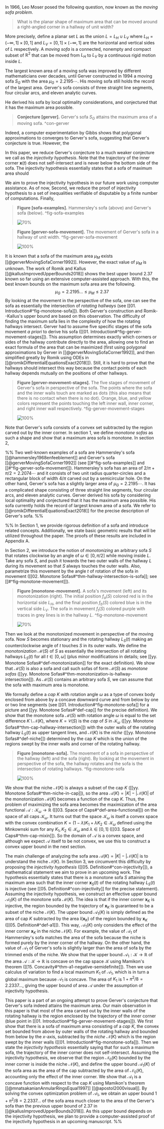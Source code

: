 In 1966, Leo Moser posed the following question, now known as the _moving sofa problem_.

> What is the planar shape of maximum area that can be moved around a right-angled corner in a hallway of unit width?

More precisely, define a planar set $L$ as the union $L = L_H \cup L_V$ where $L_H = (-\infty, 1] \times [0, 1]$ and $L_V = [0, 1] \times (-\infty, 1]$ are the horizontal and vertical sides of $L$ respectively. A _moving sofa_ is a connected, nonempty and compact subset of $\mathbb{R}^2$ that can be moved from $L_H$ to $L_V$ by a continuous rigid motion inside $L$.

The largest known area of a moving sofa was improved by different mathematicians over decades, until Gerver constructed in 1994 a moving sofa $S_G$ with the area $\mu_G = 2.2195\cdots$. His moving sofa still holds the record of the largest area. Gerver's sofa consists of three straight line segments, four circular arcs, and eleven analytic curves. 

He derived his sofa by local optimality considerations, and conjectured that it has the maximum area possible. 

> __Conjecture [gerver].__ Gerver's sofa $S_G$ attains the maximum area of a moving sofa. ^con-gerver

Indeed, a computer experimentation by Gibbs shows that polygonal approximations to converges to Gerver's sofa, suggesting that Gerver's conjecture is true. However, the 

In this paper, we reduce Gerver's conjecture to a much weaker conjecture we call as the _injectivity hypothesis_. Note that the trajectory of the inner corner $\mathbf{x}(t)$ does not self-intersect and is never below the bottom side of the sofa.  The injectivity hypothesis essentially states that a sofa of maximum area should 


We aim to prove the injectivity hypothesis in our future work using computer assistance. As of now,  Second, we reduce the proof of injectivity hypothesis to a set of inequalities verifiable of disputable by a finite number of computations. Finally, 

> __Figure [sofa-examples].__ Hammersley's sofa (above) and Gerver's sofa (below). ^fig-sofa-examples
> 
> ![70%](images/sofa-examples.svg)

> __Figure [gerver-sofa-movement].__ The movement of Gerver's sofa in a hallway of unit width. ^fig-gerver-sofa-movement
> 
> ![100%](images/gerver-sofa-movement.svg)

It is known that a sofa of the maximum area $\mu_M$ exists [[@gerverMovingSofaCorner1992]]. However, the exact value of $\mu_M$ is unknown. The work of Romik and Kallus [[@kallusImprovedUpperBounds2018]] shows the best upper bound $2.37$ known so far using an extensive computer-assisted approach. With this, the best known bounds on the maximum sofa area are the following.
$$\mu_G = 2.2195 \dots \leq \mu_M \leq 2.37$$
By looking at the movement in the perspective of the sofa, one can see the sofa as essentially the intersection of _rotating hallways_ (see [[01. Introduction#^fig-monotone-sofa]]). Both Gerver's construction and Romik--Kallus's upper bound are based on this observation. The difficulty of finding the maximum sofa lies in the complexity of how the rotating hallways intersect. Gerver had to assume five specific stages of the sofa movement _a priori_ to derive his sofa ([[01. Introduction#^fig-gerver-movement-stages]]). This assumption determines exactly which corners or sides of the hallway contribute directly to the area, allowing one to find an exact formula of the area that can be maximized (first using polygonal approximations by Gerver in [[@gerverMovingSofaCorner1992]], and then simplified greatly by Romik using ODEs in  [[@romikDifferentialEquationsExact2018]]). Still, it is hard to prove that the hallways should intersect this way because the contact points of each hallway depends mutually on the positions of other hallways.

> __Figure [gerver-movement-stages].__ The five stages of movement of Gerver's sofa in perspective of the sofa. The points where the sofa and the inner walls touch are marked as dots (this also means that there is no contact when there is no dot). Orange, blue, and yellow colors represent the points touching the left inner wall, inner corner, and right inner wall respectively. ^fig-gerver-movement-stages
> 
> ![100%](images/gerver-movement-stages.svg)

Note that Gerver's sofa consists of a convex set subtracted by the region carved out by the inner corner. In section 1, we define _monotone sofas_ as such a shape and show that a maximum area sofa is monotone.
In section 2, 

%%
Two well-known examples of a sofa are Hammersley's sofa [[@hammersley1968enfeeblement]] and Gerver's sofa [[@gerverMovingSofaCorner1992]] (see [[#^fig-sofa-examples]] and [[#^fig-gerver-sofa-movement]]). Hammersley's sofa has an area of $2/\pi+\pi/2 = 2.2074\cdots$ and it consists of two unit radius quarter-circles and a rectangular block of width $4/\pi$ carved out by a semicircular hole. On the other hand, Gerver's sofa has a slightly larger area of $\mu_G = 2.2195\cdots$. It has a complicated shape consisting of three straight line segments, four circular arcs, and eleven analytic curves. Gerver derived his sofa by considering local optimality and conjectured that it has the maximum area possible. His sofa currently holds the record of largest known area of a sofa. We refer to [[@romikDifferentialEquationsExact2018]] for the precise description of Gerver's sofa.
%%

%%
In Section 1, we provide rigorous definition of a sofa and introduce related concepts. Additionally, we state basic geometric results that will be utilized throughout the paper. The proofs of these results are included in Appendix A.

In Section 2, we introduce the notion of _monotonizing_ an arbitrary sofa $S$ that rotates clockwise by an angle of $\omega \in [0, \pi/2]$ while moving inside $L$. Take any sofa $S$, and push it towards the two outer walls of the hallway $L$ during its movement so that $S$ always touches the outer walls. Also, parametrize this movement by the angle $t$ of rotation of the sofa in movement ([[02. Monotone Sofas#^thm-hallway-intersection-is-sofa]]; see [[#^fig-monotone-movement]]).

> __Figure [monotone-movement].__ A sofa's movement (left) and its monotonization (right). The initial position $f_a(S)$ colored red is in the horizontal side $L_H$, and the final position $f_b(S)$ colored blue is in the vertical side $L_V$. The sofa in movement $f_t(S)$ colored purple with traces in grey lines is in the hallway $L$. ^fig-monotone-movement
> 
> ![70%](images/monotone-movement.svg)

Then we look at the monotonized movement in perspective of the moving sofa. Now $S$ becomes stationary and the rotating hallway $L_S(t)$ making an counterclockwise angle of $t$ touches $S$ in its outer walls. We define the _monotonization_ $\mathcal{M}(S)$ of $S$ as essentially the intersection of all rotating hallways $L_S(t)$ for all $t \in [0, \omega]$ (plus minor modifications in details; see [[yy. Monotone Sofas#^def-monotonization]] for the exact definition). We show that $\mathcal{M}(S)$ is also a sofa and call such sofas of form $\mathcal{M}(S)$ as _monotone sofas_ ([[yy. Monotone Sofas#^thm-monotonization-is-hallway-intersection]]). As $\mathcal{M}(S)$ contains an arbitrary sofa $S$, we can assume that the sofa with maximum area is monotone.

We formally define a _cap_ $K$ with rotation angle $\omega$ as a type of convex body enclosed from above by a concave downward curve and from below by one or two line segments (see [[01. Introduction#^fig-monotone-sofa]] for a picture and [[yy. Monotone Sofas#^def-cap]] for the precise definition). We show that the monotone sofa $\mathcal{M}(S)$ with rotation angle $\omega$ is equal to the set difference $K \setminus \mathcal{N}(K)$, where $K = \mathcal{C}(S)$ is the _cap_ of $S$ in $\mathcal{K}_\omega$ ([[yy. Monotone Sofas#^thm-cap-hallway-intersection]]) with the outer walls of the rotating hallway $L_S(t)$ as upper tangent lines, and $\mathcal{N}(K)$ is the _niche_ ([[yy. Monotone Sofas#^def-niche]]) determined by the cap $K$ which is the union of the regions swept by the inner walls and corner of the rotating hallway.

> __Figure [monotone-sofa].__ The movement of a sofa in perspective of the hallway (left) and the sofa (right). By looking at the movement in perspective of the sofa, the hallway rotates and the sofa is the intersection of rotating hallways. ^fig-monotone-sofa
> 
> ![100%](images/monotone-sofa.svg)

We show that the niche $\mathcal{N}(K)$ is always a subset of the cap $K$ ([[yy. Monotone Sofas#^thm-niche-in-cap]]), so the area $\mathcal{A}(K) = |K| - |\mathcal{N}(K)|$ of the monotonization $\mathcal{M}(K)$ becomes a function of the cap $K$. Thus, the problem of maximizing the sofa area becomes the maximization of the area functional $\mathcal{A} : \mathcal{K}_\omega \to \mathbb{R}$ ([[03. Space of Caps#^def-area-functional]]) on the space of all caps $\mathcal{K}_\omega$. It turns out that the space $\mathcal{K}_\omega$ is itself a convex space with the convex combination $K = (1 - \lambda) K_1 + \lambda K_2 \in \mathcal{K}_\omega$ defined using the Minkownski sum for any $K_1, K_2 \in \mathcal{K}_\omega$ and $\lambda \in [0, 1]$ ([[03. Space of Caps#^thm-cap-mixin]]). So the domain of $\mathcal{A}$ is a convex space, and although we expect $\mathcal{A}$ itself to be not convex, we use this to construct a convex upper bound in the next section.

The main challenge of analyzing the sofa area $\mathcal{A}(K) = |K| - |\mathcal{N}(K)|$ is to understand the niche $\mathcal{N}(K)$. In Section 3, we circumvent this difficulty by proposing the _injectivity hypothesis_ ([[05. Definition#^con-injectivity]]), a mathematical statement we aim to prove in an upcoming work. The hypothesis essentially states that there is a monotone sofa $S$ attaining the maximum area such that the inner corner $\mathbf{x}_S(t)$ of the rotating hallway $L_S(t)$ is injective (see [[05. Definition#^con-injectivity]] for the precise statement). Assuming the injectivity hypothesis, we construct an effective upper bound $\mathcal{A}_1(K)$ of the monotone sofa $\mathcal{M}(K)$. The idea is that if the inner corner $\mathbf{x}_K$ is injective, the region bounded by the trajectory of $\mathbf{x}_K$ is guaranteed to be a subset of the niche $\mathcal{N}(K)$. The upper bound $\mathcal{A}_1(K)$ is simply defined as the area of cap $K$ subtracted by the area $I(\mathbf{x}_K)$ of the region bounded by $\mathbf{x}_K$ ([[05. Definition#^def-a1]]). This way, $\mathcal{A}_1(K)$ only considers the effect of the inner corner $\mathbf{x}_K$ in the niche $\mathcal{N}(K)$. For example, the value of $\mathcal{A}_1$ of Hammersley's sofa matches the area of the sofa because the niche is formed purely by the inner corner of the hallway. On the other hand, the value of $\mathcal{A}_1$ of Gerver's sofa is slightly larger than the area of sofa by the trimmed ends of the niche. We show that the upper bound $\mathcal{A}_1 : \mathcal{K} \to \mathbb{R}$ of the area $\mathcal{A} : \mathcal{K} \to \mathbb{R}$ is concave on the cap space $\mathcal{K}$ using Mamikon's theorem ([[15. Concavity#^thm-a1-negative-semidefinite]]). Then we use calculus of variation to find a local maximum $K_1$ of $\mathcal{A}_1$, which is in turn a global maximum because $\mathcal{A}_1$ is concave. The area of $K_1$ is $1 + \pi^2/8 = 2.2337\dots$, giving the upper bound of area $\mathcal{A}$ under the assumption of injectivity hypothesis.

This paper is a part of an ongoing attempt to prove Gerver's conjecture that Gerver's sofa indeed attains the maximum area. Our main observation in this paper is that most of the area carved out by the inner walls of the rotating hallway is the region enclosed by the trajectory of the inner corner (blue point in [[01. Introduction#^fig-gerver-movement-stages]]). We first show that there is a sofa of maximum area consisting of a _cap_ $K$, the convex set bounded from above by outer walls of the rotating hallway and bounded from below by the $x$-axis, subtracted by the _niche_ $\mathcal{N}(K)$ which is the region swept by the inner walls ([[01. Introduction#^fig-monotone-sofa]]). Then we state the _injectivity hypothesis_ essentially saying that for such a maximum sofa, the trajectory of the inner corner does not self-intersect. Assuming the injectivity hypothesis, we observe that the region $\mathcal{N}_0(K)$ bounded by the inner corner is inside the niche $\mathcal{N}(K)$, and define the upper bound $\mathcal{A}_1(K)$ of the sofa area as the area of the cap subtracted by the area of $\mathcal{N}_0(K)$, accounting only the effect of the inner corner. We show that $\mathcal{A}_1$ is a concave function with respect to the cap $K$ using Mamikon's theorem [[@mnatsakanianAnnularRingsEqual1997]] [[@apostol2000visual]]. By solving the convex optimization problem of $\mathcal{A}_1$, we obtain an upper bound $1 + \pi^2/8 = 2.2337\dots$ of the sofa area much closer to the area of the Gerver's sofa than the previous upper bound of $2.37$ in [[@kallusImprovedUpperBounds2018]]. As this upper bound depends on the injectivity hypothesis, we plan to provide a computer-assisted proof of the injectivity hypothesis in an upcoming manuscript.
%%